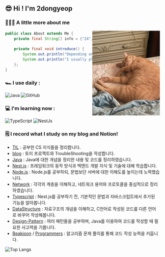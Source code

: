 ## 😎 Hi ! I'm 2dongyeop

### 🧑🏻‍💻 A little more about me
<img align="right" src="https://github.com/2dongyeop/2dongyeop/blob/main/horong.jpeg" width=220 />


```Java
public class About extends Me {
    private final String[] info = {"24", "junior in university"};
    
    private final void introduce() {
        System.out.println("Depending on the record rather than the memory");
        System.out.println("I usually play with my cat Horong 🐈");
    };
}
```
### 🏎 I use daily :
![Java](https://img.shields.io/badge/-java-E34A86?style=flat-square&logo=java)
![GitHub](https://img.shields.io/badge/-GitHub-181717?style=flat-square&logo=github)

### 💻 I'm learning now :
![TypeScript](https://img.shields.io/badge/-TypeScript-007ACC?style=flat-square&logo=typescript&logoColor=white)
 <img alt="NestJs" src="https://img.shields.io/badge/-NestJs-ea2845?style=flat-square&logo=nestjs&logoColor=white" />


### 🗒 I record what I study on my blog and Notion!
- [TIL](https://github.com/2dongyeop/TIL) : 공부한 CS 지식들을 정리합니다. 
- [blog](https://velog.io/@dongvelop) : 토이 프로젝트와 TroubleShooting을 작성합니다.
- [Java](https://leedongyeop.notion.site/Java-9d2fc2bcdc144173873f1e196d764c9f) : Java에 대한 개념을 정리한 내용 및 코드를 정리하였습니다.
- [Nest.js](https://leedongyeop.notion.site/Nest-js-60f24fa6f57c440c894854ae566d8793) : 프레임워크의 동작 방식과 백엔드 개발 지식 및 기술에 대해 학습합니다.
- [Node.js](https://leedongyeop.notion.site/Node-js-1abc80bc3c824b37b3c1e573a62a1a57) : Node.js를 공부하되, 문법보단 서버에 대한 이해도를 높이는데 노력했습니다.
- [Network](https://leedongyeop.notion.site/Network-f7dee79e41e343ababc17ca2cd923ef3) : 각각의 계층을 이해하고, 네트워크 용어와 프로토콜을 중심적으로 정리하였습니다.
- [Typescript](https://github.com/2dongyeop/typescript-fundamental) : Nest.js를 공부하기 전, 기본적인 문법과 자바스크립트에서 추가된 기능을 알아봅니다.
- [DataStructure](https://leedongyeop.notion.site/Data-Structure-aa84b41f2e5148369e3092a3809675b2) : 자료구조의 개념을 이해하고, C언어로 작성된 코드를 다른 언어로 바꾸어 작성해봅니다.
- [Design-Pattern](https://github.com/2dongyeop/design-pattern) : 여러 패턴들을 공부하며, Java를 이용하여 코드를 작성할 때 필요한 사고력을 기릅니다.
- [Beakjoon](https://github.com/2dongyeop/baekjoon) / [Programmers](https://github.com/2dongyeop/programmers) : 알고리즘 문제 풀이를 통해 코드 작성 능력을 키웁니다.


![Top Langs](https://github-readme-stats.vercel.app/api/top-langs/?username=2dongyeop&hide=TeX&layout=compact)
